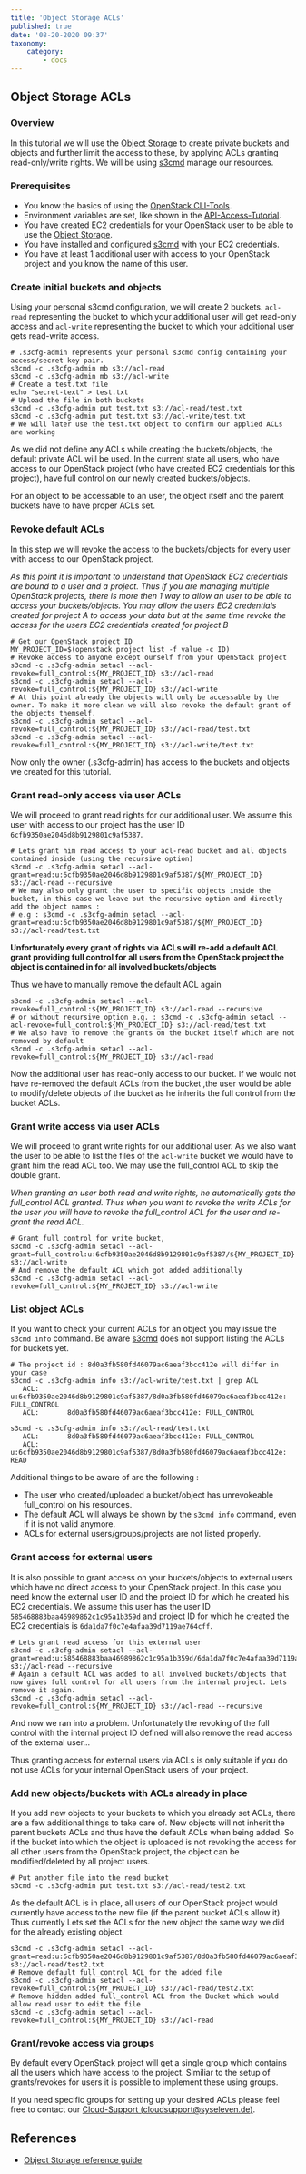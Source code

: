 ```yaml
---
title: 'Object Storage ACLs'
published: true
date: '08-20-2020 09:37'
taxonomy:
    category:
        - docs
---
```


## Object Storage ACLs

### Overview

In this tutorial we will use the [Object Storage](../../04.Reference/05.object-storage/docs.en.md) to create private buckets and objects and further limit the access to these, by applying ACLs granting read-only/write rights. We will be using [s3cmd](http://s3tools.org/s3cmd) manage our resources.

### Prerequisites

* You know the basics of using the [OpenStack CLI-Tools](../../03.Howtos/02.openstack-cli/docs.en.md).
* Environment variables are set, like shown in the [API-Access-Tutorial](../../02.Tutorials/02.api-access/docs.en.md).
* You have created EC2 credentials for your OpenStack user to be able to use the [Object Storage](../../04.Reference/05.object-storage/docs.en.md).
* You have installed and configured [s3cmd](http://s3tools.org/s3cmd) with your EC2 credentials.
* You have at least 1 additional user with access to your OpenStack project and you know the name of this user.

### Create initial buckets and objects

Using your personal s3cmd configuration, we will create 2 buckets. `acl-read` representing the bucket to which your additional user will get read-only access and `acl-write` representing the bucket to which your additional user gets read-write access.

```shell
# .s3cfg-admin represents your personal s3cmd config containing your access/secret key pair.
s3cmd -c .s3cfg-admin mb s3://acl-read
s3cmd -c .s3cfg-admin mb s3://acl-write
# Create a test.txt file
echo "secret-text" > test.txt
# Upload the file in both buckets
s3cmd -c .s3cfg-admin put test.txt s3://acl-read/test.txt
s3cmd -c .s3cfg-admin put test.txt s3://acl-write/test.txt
# We will later use the test.txt object to confirm our applied ACLs are working
```

As we did not define any ACLs while creating the buckets/objects, the default private ACL will be used. In the current state all users, who have access to our OpenStack project (who have created EC2 credentials for this project), have full control on our newly created buckets/objects.

For an object to be accessable to an user, the object itself and the parent buckets have to have proper ACLs set.

### Revoke default ACLs 

In this step we will revoke the access to the buckets/objects for every user with access to our OpenStack project.

*As this point it is important to understand that OpenStack EC2 credentials are bound to a user and a project. Thus if you are managing multiple OpenStack projects, there is more then 1 way to allow an user to be able to access your buckets/objects. You may allow the users EC2 credentials created for project A to access your data but at the same time revoke the access for the users EC2 credentials created for project B* 

```shell
# Get our OpenStack project ID
MY_PROJECT_ID=$(openstack project list -f value -c ID)
# Revoke access to anyone except ourself from your OpenStack project
s3cmd -c .s3cfg-admin setacl --acl-revoke=full_control:${MY_PROJECT_ID} s3://acl-read
s3cmd -c .s3cfg-admin setacl --acl-revoke=full_control:${MY_PROJECT_ID} s3://acl-write
# At this point already the objects will only be accessable by the owner. To make it more clean we will also revoke the default grant of the objects themself.
s3cmd -c .s3cfg-admin setacl --acl-revoke=full_control:${MY_PROJECT_ID} s3://acl-read/test.txt
s3cmd -c .s3cfg-admin setacl --acl-revoke=full_control:${MY_PROJECT_ID} s3://acl-write/test.txt
```

Now only the owner (.s3cfg-admin) has access to the buckets and objects we created for this tutorial. 

### Grant read-only access via user ACLs

We will proceed to grant read rights for our additional user. We assume this user with access to our project has the user ID `6cfb9350ae2046d8b9129801c9af5387`.

```shell
# Lets grant him read access to your acl-read bucket and all objects contained inside (using the recursive option)
s3cmd -c .s3cfg-admin setacl --acl-grant=read:u:6cfb9350ae2046d8b9129801c9af5387/${MY_PROJECT_ID} s3://acl-read --recursive
# We may also only grant the user to specific objects inside the bucket, in this case we leave out the recursive option and directly add the object names :
# e.g : s3cmd -c .s3cfg-admin setacl --acl-grant=read:u:6cfb9350ae2046d8b9129801c9af5387/${MY_PROJECT_ID} s3://acl-read/test.txt
```

**Unfortunately every grant of rights via ACLs will re-add a default ACL grant providing full control for all users from the OpenStack project the object is contained in for all involved buckets/objects** 

Thus we have to manually remove the default ACL again

```shell
s3cmd -c .s3cfg-admin setacl --acl-revoke=full_control:${MY_PROJECT_ID} s3://acl-read --recursive
# or without recursive option e.g. : s3cmd -c .s3cfg-admin setacl --acl-revoke=full_control:${MY_PROJECT_ID} s3://acl-read/test.txt
# We also have to remove the grants on the bucket itself which are not removed by default
s3cmd -c .s3cfg-admin setacl --acl-revoke=full_control:${MY_PROJECT_ID} s3://acl-read
```

Now the additional user has read-only access to our bucket. If we would not have re-removed the default ACLs from the bucket ,the user would be able to modify/delete objects of the bucket as he inherits the full control from the bucket ACLs.

### Grant write access via user ACLs

We will proceed to grant write rights for our additional user. As we also want the user to be able to list the files of the `acl-write` bucket we would have to grant him the read ACL too. We may use the full_control ACL to skip the double grant.

*When granting an user both read and write rights, he automatically gets the full_control ACL granted. Thus when you want to revoke the write ACLs for the user you will have to revoke the full_control ACL for the user and re-grant the read ACL.*

```shell
# Grant full control for write bucket, 
s3cmd -c .s3cfg-admin setacl --acl-grant=full_control:u:6cfb9350ae2046d8b9129801c9af5387/${MY_PROJECT_ID} s3://acl-write
# And remove the default ACL which got added additionally
s3cmd -c .s3cfg-admin setacl --acl-revoke=full_control:${MY_PROJECT_ID} s3://acl-write
```

### List object ACLs

If you want to check your current ACLs for an object you may issue the `s3cmd info` command. Be aware [s3cmd](http://s3tools.org/s3cmd) does not support listing the ACLs for buckets yet.

```shell
# The project id : 8d0a3fb580fd46079ac6aeaf3bcc412e will differ in your case
s3cmd -c .s3cfg-admin info s3://acl-write/test.txt | grep ACL
   ACL:       u:6cfb9350ae2046d8b9129801c9af5387/8d0a3fb580fd46079ac6aeaf3bcc412e: FULL_CONTROL
   ACL:       8d0a3fb580fd46079ac6aeaf3bcc412e: FULL_CONTROL

s3cmd -c .s3cfg-admin info s3://acl-read/test.txt
   ACL:       8d0a3fb580fd46079ac6aeaf3bcc412e: FULL_CONTROL
   ACL:       u:6cfb9350ae2046d8b9129801c9af5387/8d0a3fb580fd46079ac6aeaf3bcc412e: READ
```

Additional things to be aware of are the following :

* The user who created/uploaded a bucket/object has unrevokeable full_control on his resources.
* The default ACL will always be shown by the `s3cmd info` command, even if it is not valid anymore.
* ACLs for external users/groups/projects are not listed properly.

### Grant access for external users

It is also possible to grant access on your buckets/objects to external users which have no direct access to your OpenStack project. In this case you need know the external user ID and the project ID for which he created his EC2 credentials. We assume this user has the user ID `585468883baa46989862c1c95a1b359d` and project ID for which he created the EC2 credentials is `6da1da7f0c7e4afaa39d7119ae764cff`.

```shell
# Lets grant read access for this external user
s3cmd -c .s3cfg-admin setacl --acl-grant=read:u:585468883baa46989862c1c95a1b359d/6da1da7f0c7e4afaa39d7119ae764cff s3://acl-read --recursive
# Again a default ACL was added to all involved buckets/objects that now gives full control for all users from the internal project. Lets remove it again.
s3cmd -c .s3cfg-admin setacl --acl-revoke=full_control:${MY_PROJECT_ID} s3://acl-read --recursive
```

And now we ran into a problem. Unfortunately the revoking of the full control with the internal project ID defined will also remove the read access of the external user...

Thus granting access for external users via ACLs is only suitable if you do not use ACLs for your internal OpenStack users of your project.

### Add new objects/buckets with ACLs already in place

If you add new objects to your buckets to which you already set ACLs, there are a few additional things to take care of. New objects will not inherit the parent buckets ACLs and thus have the default ACLs when being added. So if the bucket into which the object is uploaded is not revoking the access for all other users from the OpenStack project, the object can be modified/deleted by all project users.

```shell
# Put another file into the read bucket
s3cmd -c .s3cfg-admin put test.txt s3://acl-read/test2.txt
```

As the default ACL is in place, all users of our OpenStack project would currently have access to the new file (if the parent bucket ACLs allow it). Thus currently Lets set the ACLs for the new object the same way we did for the already existing object. 

```shell
s3cmd -c .s3cfg-admin setacl --acl-grant=read:u:6cfb9350ae2046d8b9129801c9af5387/8d0a3fb580fd46079ac6aeaf3bcc412e s3://acl-read/test2.txt
# Remove default full_control ACL for the added file
s3cmd -c .s3cfg-admin setacl --acl-revoke=full_control:${MY_PROJECT_ID} s3://acl-read/test2.txt
# Remove hidden added full_control ACL from the Bucket which would allow read user to edit the file
s3cmd -c .s3cfg-admin setacl --acl-revoke=full_control:${MY_PROJECT_ID} s3://acl-read
```

### Grant/revoke access via groups

By default every OpenStack project will get a single group which contains all the users which have access to the project. Similiar to the setup of grants/revokes for users it is possible to implement these using groups.

If you need specific groups for setting up your desired ACLs please feel free to contact our [Cloud-Support (cloudsupport@syseleven.de)](../../06.Support/default.en.md).

## References

* [Object Storage reference guide](../../04.Reference/05.object-storage/docs.en.md)
